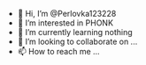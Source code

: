 - 👋 Hi, I’m @Perlovka123228
- 👀 I’m interested in PHONK
- 🌱 I’m currently learning nothing
- 💞️ I’m looking to collaborate on ...
- 📫 How to reach me ...

<!---
Perlovka123228/Perlovka123228 is a ✨ special ✨ repository because its `README.md` (this file) appears on your GitHub profile.
You can click the Preview link to take a look at your changes.
--->
